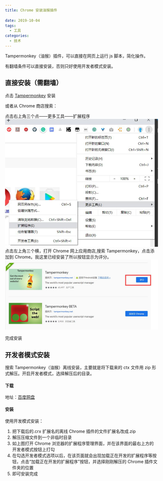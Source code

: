 ```yaml
---
title: Chrome 安装油猴插件

date: 2019-10-04
tags:
  - 工具
categories:
  - 技术
---
```


Tampermonkey（油猴）插件，可以直接在网页上运行 js 脚本，简化操作。

有翻墙条件可以直接安装，否则只好使用开发者模式安装。

## 直接安装（需翻墙）

点击 [Tampermonkey](https://chrome.google.com/webstore/detail/tampermonkey/dhdgffkkebhmkfjojejmpbldmpobfkfo) 安装

或者从 Chrome 商店搜索：

点击右上角三个点——更多工具——扩展程序
![](../pic/google1.jpg)
点击左上角三个横，打开 Chrome 网上应用商店,搜索 Tampermonkey，点击添加到 Chrome。我这里已经安装了所以按钮显示为评分。
![](../pic/google2.jpg)

完成安装

## 开发者模式安装

搜索 Tampermonkey（油猴）离线安装，主要就是将下载来的 ctx 文件用 zip 形式解压。开启开发者模式，选择解压后的目录。

#### 下载

地址：[百度网盘](https://pan.baidu.com/s/1ylmQULE29O8tgcxtAbDUgQ)

#### 安装

使用开发模式安装：

1. 把下载后的.crx 扩展名的离线 Chrome 插件的文件扩展名改成.zip
2. 解压压缩文件到一个非临时目录
3. 如上图打开 Chrome 浏览器的扩展程序管理界面，并在该界面的最右上方的开发者模式按钮上打勾
4. 在勾选开发者模式选项以后，在该页面就会出现加载正在开发的扩展程序等按钮，点击“加载正在开发的扩展程序”按钮，并选择刚刚解压的 Chrome 插件文件夹的位置
5. 即可安装完成
